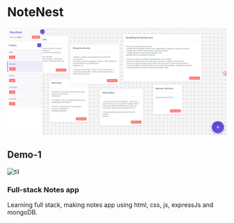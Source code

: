 # NoteNest
<img src="Images/NoteNest-App.png" alt="NoteNest" width="1000"/>

## Demo-1
![til](./Images/Demo-1.gif)

### Full-stack Notes app

Learning full stack,  making notes app using html, css, js, expressJs and mongoDB.
